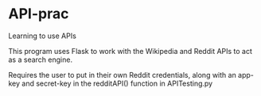 # API-prac
Learning to use APIs

This program uses Flask to work with the Wikipedia and Reddit APIs to act as a search engine.

Requires the user to put in their own Reddit credentials, along with an app-key and secret-key in the redditAPI() function in APITesting.py

